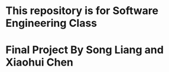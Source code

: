# This repository is for Software Engineering Class
  # Final Project By Song Liang and Xiaohui Chen

